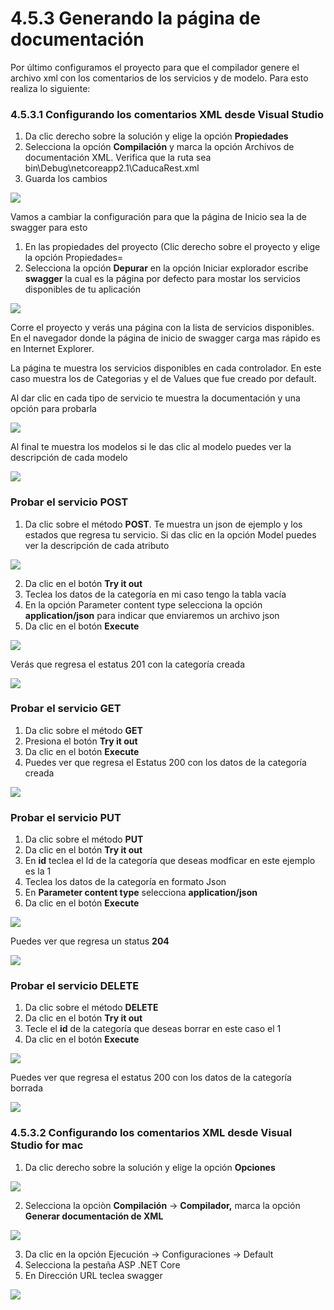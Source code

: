 # 4.5.3 Generando la página de documentación

Por último configuramos el proyecto para que el compilador genere el archivo xml con los comentarios de los servicios y de modelo. Para esto realiza lo siguiente:

### 4.5.3.1 Configurando los comentarios XML desde Visual Studio 

1. Da clic derecho sobre la solución y elige la opción **Propiedades**
2. Selecciona la opción **Compilación** y marca la opción Archivos de documentación XML. Verifica que la ruta sea bin\Debug\netcoreapp2.1\CaducaRest.xml
3. Guarda los cambios

![](../../.gitbook/assets/image%20%2862%29.png)

Vamos a cambiar la configuración para que la página de Inicio sea la de swagger para esto

1. En las propiedades del proyecto \(Clic derecho sobre el proyecto y elige la opción Propiedades=
2. Selecciona la opción **Depurar** en la opción Iniciar explorador escribe **swagger** la cual es la página por defecto para mostar los servicios disponibles de tu aplicación 

![](../../.gitbook/assets/image%20%2861%29.png)

Corre el proyecto y verás una página con la lista de servicios disponibles. En el navegador donde la página de inicio de swagger carga mas rápido es en Internet Explorer.

La página te muestra los servicios disponibles en cada controlador. En este caso muestra los de Categorias y el de Values que fue creado por default.

Al dar clic en cada tipo de servicio te muestra la documentación y una opción para probarla

![](../../.gitbook/assets/image%20%2851%29.png)

Al final te muestra los modelos si le das clic al modelo puedes ver la descripción de cada modelo

![](../../.gitbook/assets/image%20%2843%29.png)

### Probar el servicio POST

1. Da clic sobre el método **POST**. Te muestra un json de ejemplo y los estados que regresa tu servicio. Si das clic en la opción Model puedes ver la descripción de cada atributo

![](../../.gitbook/assets/image%20%2835%29.png)

2. Da clic en el botón **Try it out**  
3. Teclea los datos de la categoría en mi caso tengo la tabla vacía  
4. En la opción Parameter content type selecciona la opción **application/json** para indicar que enviaremos un archivo json  
5. Da clic en el botón **Execute**

![](../../.gitbook/assets/image%20%2827%29.png)

 Verás que regresa el estatus 201 con la categoría creada

![](../../.gitbook/assets/image%20%2821%29.png)

### Probar el servicio GET

1. Da clic sobre el método **GET** 
2. Presiona el botón **Try it out**
3. Da clic en el botón **Execute**
4. Puedes ver que regresa el Estatus 200 con los datos de la categoría creada

![](../../.gitbook/assets/image%20%281%29.png)

### Probar el servicio PUT

1. Da clic sobre el método **PUT**
2. Da clic en el botón **Try it out**
3. En **id** teclea el Id de la categoría que deseas modficar en este ejemplo es la 1
4. Teclea los datos de la categoría en formato Json
5. En **Parameter content type** selecciona **application/json**
6. Da clic en el botón **Execute**

![](../../.gitbook/assets/image%20%2817%29.png)

Puedes ver que regresa un status **204**

![](../../.gitbook/assets/image%20%2832%29.png)

### **Probar el servicio DELETE**

1. Da clic sobre el método **DELETE**
2. Da clic en el botón **Try it out**
3. Tecle el **id** de la categoría que deseas borrar en este caso el 1
4. Da clic en el botón **Execute**

![](../../.gitbook/assets/image%20%2824%29.png)

Puedes ver que regresa el estatus 200 con los datos de la categoría borrada

![](../../.gitbook/assets/image%20%2844%29.png)

### 4.5.3.2 Configurando los comentarios XML desde Visual Studio for mac

1. Da clic derecho sobre la solución y elige la opción **Opciones**

![](../../.gitbook/assets/image%20%2820%29.png)

2. Selecciona la opciòn **Compilación** -&gt; **Compilador,** marca la opción **Generar documentación de XML** 

![](../../.gitbook/assets/image%20%2830%29.png)

3. Da clic en la opción Ejecución -&gt; Configuraciones -&gt; Default  
4. Selecciona la pestaña ASP .NET Core  
5. En Dirección URL teclea swagger

![](../../.gitbook/assets/image%20%2822%29.png)

